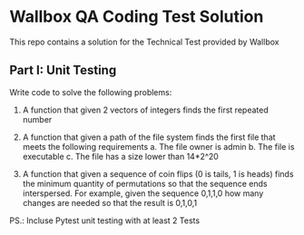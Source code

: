 # Wallbox QA Coding Test Solution

This repo contains a solution for the Technical Test provided by Wallbox

## Part I: Unit Testing

Write code to solve the following problems:

1. A function that given 2 vectors of integers finds the first repeated number

2. A function that given a path of the file system finds the first file that meets the
following requirements
a. The file owner is admin
b. The file is executable
c. The file has a size lower than 14*2^20

3. A function that given a sequence of coin flips (0 is tails, 1 is heads) finds the
minimum quantity of permutations so that the sequence ends interspersed. For
example, given the sequence 0,1,1,0 how many changes are needed so that the
result is 0,1,0,1


PS.: Incluse Pytest unit testing with at least 2 Tests
